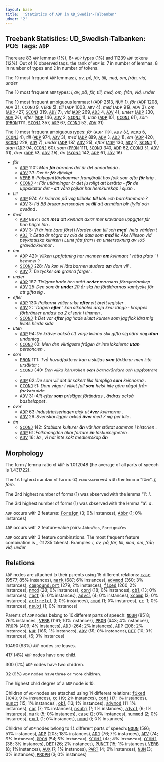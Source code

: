 ```yaml
---
layout: base
title:  'Statistics of ADP in UD_Swedish-Talbanken'
udver: '2'
---
```


## Treebank Statistics: UD_Swedish-Talbanken: POS Tags: `ADP`

There are 83 `ADP` lemmas (1%), 84 `ADP` types (1%) and 11239 `ADP` tokens (12%).
Out of 16 observed tags, the rank of `ADP` is: 7 in number of lemmas, 8 in number of types and 2 in number of tokens.

The 10 most frequent `ADP` lemmas: <em>i, av, på, för, till, med, om, från, vid, under</em>

The 10 most frequent `ADP` types:  <em>i, av, på, för, till, med, om, från, vid, under</em>

The 10 most frequent ambiguous lemmas: <em>i</em> (<tt><a href="sv_talbanken-pos-ADP.html">ADP</a></tt> 2513, <tt><a href="sv_talbanken-pos-NUM.html">NUM</a></tt> 1), <em>för</em> (<tt><a href="sv_talbanken-pos-ADP.html">ADP</a></tt> 1208, <tt><a href="sv_talbanken-pos-ADV.html">ADV</a></tt> 34, <tt><a href="sv_talbanken-pos-CCONJ.html">CCONJ</a></tt> 9, <tt><a href="sv_talbanken-pos-VERB.html">VERB</a></tt> 5), <em>till</em> (<tt><a href="sv_talbanken-pos-ADP.html">ADP</a></tt> 1003, <tt><a href="sv_talbanken-pos-ADV.html">ADV</a></tt> 4), <em>med</em> (<tt><a href="sv_talbanken-pos-ADP.html">ADP</a></tt> 919, <tt><a href="sv_talbanken-pos-ADV.html">ADV</a></tt> 3), <em>om</em> (<tt><a href="sv_talbanken-pos-ADP.html">ADP</a></tt> 427, <tt><a href="sv_talbanken-pos-SCONJ.html">SCONJ</a></tt> 319, <tt><a href="sv_talbanken-pos-ADV.html">ADV</a></tt> 7), <em>vid</em> (<tt><a href="sv_talbanken-pos-ADP.html">ADP</a></tt> 269, <tt><a href="sv_talbanken-pos-ADJ.html">ADJ</a></tt> 4, <tt><a href="sv_talbanken-pos-ADV.html">ADV</a></tt> 4), <em>under</em> (<tt><a href="sv_talbanken-pos-ADP.html">ADP</a></tt> 230, <tt><a href="sv_talbanken-pos-ADV.html">ADV</a></tt> 26), <em>efter</em> (<tt><a href="sv_talbanken-pos-ADP.html">ADP</a></tt> 146, <tt><a href="sv_talbanken-pos-ADV.html">ADV</a></tt> 2, <tt><a href="sv_talbanken-pos-SCONJ.html">SCONJ</a></tt> 1), <em>utan</em> (<tt><a href="sv_talbanken-pos-ADP.html">ADP</a></tt> 101, <tt><a href="sv_talbanken-pos-CCONJ.html">CCONJ</a></tt> 61), <em>som</em> (<tt><a href="sv_talbanken-pos-PRON.html">PRON</a></tt> 1111, <tt><a href="sv_talbanken-pos-SCONJ.html">SCONJ</a></tt> 357, <tt><a href="sv_talbanken-pos-ADP.html">ADP</a></tt> 67, <tt><a href="sv_talbanken-pos-CCONJ.html">CCONJ</a></tt> 52, <tt><a href="sv_talbanken-pos-ADV.html">ADV</a></tt> 31)

The 10 most frequent ambiguous types:  <em>för</em> (<tt><a href="sv_talbanken-pos-ADP.html">ADP</a></tt> 1101, <tt><a href="sv_talbanken-pos-ADV.html">ADV</a></tt> 33, <tt><a href="sv_talbanken-pos-VERB.html">VERB</a></tt> 6, <tt><a href="sv_talbanken-pos-CCONJ.html">CCONJ</a></tt> 4), <em>till</em> (<tt><a href="sv_talbanken-pos-ADP.html">ADP</a></tt> 974, <tt><a href="sv_talbanken-pos-ADV.html">ADV</a></tt> 3), <em>med</em> (<tt><a href="sv_talbanken-pos-ADP.html">ADP</a></tt> 889, <tt><a href="sv_talbanken-pos-ADV.html">ADV</a></tt> 3, <tt><a href="sv_talbanken-pos-ADJ.html">ADJ</a></tt> 1), <em>om</em> (<tt><a href="sv_talbanken-pos-ADP.html">ADP</a></tt> 420, <tt><a href="sv_talbanken-pos-SCONJ.html">SCONJ</a></tt> 228, <tt><a href="sv_talbanken-pos-ADV.html">ADV</a></tt> 7), <em>under</em> (<tt><a href="sv_talbanken-pos-ADP.html">ADP</a></tt> 187, <tt><a href="sv_talbanken-pos-ADV.html">ADV</a></tt> 25), <em>efter</em> (<tt><a href="sv_talbanken-pos-ADP.html">ADP</a></tt> 130, <tt><a href="sv_talbanken-pos-ADV.html">ADV</a></tt> 2, <tt><a href="sv_talbanken-pos-SCONJ.html">SCONJ</a></tt> 1), <em>utan</em> (<tt><a href="sv_talbanken-pos-ADP.html">ADP</a></tt> 94, <tt><a href="sv_talbanken-pos-CCONJ.html">CCONJ</a></tt> 60), <em>som</em> (<tt><a href="sv_talbanken-pos-PRON.html">PRON</a></tt> 1111, <tt><a href="sv_talbanken-pos-SCONJ.html">SCONJ</a></tt> 340, <tt><a href="sv_talbanken-pos-ADP.html">ADP</a></tt> 62, <tt><a href="sv_talbanken-pos-CCONJ.html">CCONJ</a></tt> 51, <tt><a href="sv_talbanken-pos-ADV.html">ADV</a></tt> 31), <em>över</em> (<tt><a href="sv_talbanken-pos-ADP.html">ADP</a></tt> 63, <tt><a href="sv_talbanken-pos-ADV.html">ADV</a></tt> 29), <em>än</em> (<tt><a href="sv_talbanken-pos-SCONJ.html">SCONJ</a></tt> 142, <tt><a href="sv_talbanken-pos-ADP.html">ADP</a></tt> 61, <tt><a href="sv_talbanken-pos-ADV.html">ADV</a></tt> 16)


* <em>för</em>
  * <tt><a href="sv_talbanken-pos-ADP.html">ADP</a></tt> 1101: <em>Men <b>för</b> barnens del är det annorlunda .</em>
  * <tt><a href="sv_talbanken-pos-ADV.html">ADV</a></tt> 33: <em>Det är <b>för</b> djävligt .</em>
  * <tt><a href="sv_talbanken-pos-VERB.html">VERB</a></tt> 6: <em>Polygyni förekommer framförallt hos folk som ofta <b>för</b> krig .</em>
  * <tt><a href="sv_talbanken-pos-CCONJ.html">CCONJ</a></tt> 4: <em>För utlänningar är det ju roligt att berätta - <b>för</b> de uppskattar det - att våra pojkar har hemkunskap i sjuan .</em>
* <em>till</em>
  * <tt><a href="sv_talbanken-pos-ADP.html">ADP</a></tt> 974: <em>Är kvinnan på väg tillbaka <b>till</b> kök och barnkammare ?</em>
  * <tt><a href="sv_talbanken-pos-ADV.html">ADV</a></tt> 3: <em>På BB brukar personalen se <b>till</b> att anmälan blir ifylld och avsänd .</em>
* <em>med</em>
  * <tt><a href="sv_talbanken-pos-ADP.html">ADP</a></tt> 889: <em>I och <b>med</b> att kvinnan axlar mer krävande uppgifter får hon högre lön .</em>
  * <tt><a href="sv_talbanken-pos-ADV.html">ADV</a></tt> 3: <em>Vi är inte bara först i Norden utan till och <b>med</b> i hela världen !</em>
  * <tt><a href="sv_talbanken-pos-ADJ.html">ADJ</a></tt> 1: <em>Detta är några av alla de data som <b>med</b> lic Åke Nilsson vid psykiatriska kliniken i Lund fått fram i en undersökning av 165 gravida kvinnor .</em>
* <em>om</em>
  * <tt><a href="sv_talbanken-pos-ADP.html">ADP</a></tt> 420: <em>Vilken uppfattning har mannen <b>om</b> kvinnans ' rätta plats ' i hemmet ?</em>
  * <tt><a href="sv_talbanken-pos-SCONJ.html">SCONJ</a></tt> 228: <em>Nu kan vi låta barnen studera <b>om</b> dom vill .</em>
  * <tt><a href="sv_talbanken-pos-ADV.html">ADV</a></tt> 7: <em>De tycker <b>om</b> granna färger .</em>
* <em>under</em>
  * <tt><a href="sv_talbanken-pos-ADP.html">ADP</a></tt> 187: <em>Tidigare hade hon stått <b>under</b> mannens förmyndarskap .</em>
  * <tt><a href="sv_talbanken-pos-ADV.html">ADV</a></tt> 25: <em>Den som är <b>under</b> 20 år ska ha föräldrarnas samtycke för att gifta sig .</em>
* <em>efter</em>
  * <tt><a href="sv_talbanken-pos-ADP.html">ADP</a></tt> 130: <em>Pojkarna väljer yrke <b>efter</b> ett brett register .</em>
  * <tt><a href="sv_talbanken-pos-ADV.html">ADV</a></tt> 2: <em>' Dagen <b>efter</b> ' kan alkoholen dröja kvar länge - kroppen förbränner endast ca 2 cl sprit i timmen .</em>
  * <tt><a href="sv_talbanken-pos-SCONJ.html">SCONJ</a></tt> 1: <em>Det var <b>efter</b> jag hade slutat kursen som jag fick lära mig livets hårda sida .</em>
* <em>utan</em>
  * <tt><a href="sv_talbanken-pos-ADP.html">ADP</a></tt> 94: <em>De kräver också att varje kvinna ska gifta sig nära nog <b>utan</b> undantag .</em>
  * <tt><a href="sv_talbanken-pos-CCONJ.html">CCONJ</a></tt> 60: <em>Men den viktigaste frågan är inte lokalerna <b>utan</b> personalen .</em>
* <em>som</em>
  * <tt><a href="sv_talbanken-pos-PRON.html">PRON</a></tt> 1111: <em>Två huvudfaktorer kan urskiljas <b>som</b> förklarar men inte ursäktar :</em>
  * <tt><a href="sv_talbanken-pos-SCONJ.html">SCONJ</a></tt> 340: <em>Den olika könsrollen <b>som</b> barnavårdare och uppfostrare .</em>
  * <tt><a href="sv_talbanken-pos-ADP.html">ADP</a></tt> 62: <em>De som vill det är säkert lika lämpliga <b>som</b> kvinnorna .</em>
  * <tt><a href="sv_talbanken-pos-CCONJ.html">CCONJ</a></tt> 51: <em>Dom vågar i vilket fall <b>som</b> helst inte göra något från fackets sida .</em>
  * <tt><a href="sv_talbanken-pos-ADV.html">ADV</a></tt> 31: <em>Allt efter <b>som</b> prisläget förändras , ändras också basbeloppet .</em>
* <em>över</em>
  * <tt><a href="sv_talbanken-pos-ADP.html">ADP</a></tt> 63: <em>Industrialiseringen gick ut <b>över</b> kvinnorna .</em>
  * <tt><a href="sv_talbanken-pos-ADV.html">ADV</a></tt> 29: <em>Svenskar ligger också <b>över</b> med 7 mg per kilo .</em>
* <em>än</em>
  * <tt><a href="sv_talbanken-pos-SCONJ.html">SCONJ</a></tt> 142: <em>Stabilare kulturer <b>än</b> vår har störtat samman i historien .</em>
  * <tt><a href="sv_talbanken-pos-ADP.html">ADP</a></tt> 61: <em>Folkmängden ökar fortare <b>än</b> läskunnigheten .</em>
  * <tt><a href="sv_talbanken-pos-ADV.html">ADV</a></tt> 16: <em>Ja , vi har inte sökt medlemskap <b>än</b> .</em>

## Morphology

The form / lemma ratio of `ADP` is 1.012048 (the average of all parts of speech is 1.431722).

The 1st highest number of forms (2) was observed with the lemma “före”: <em>f, före</em>.

The 2nd highest number of forms (1) was observed with the lemma “I”: <em>I</em>.

The 3rd highest number of forms (1) was observed with the lemma “a”: <em>a</em>.

`ADP` occurs with 2 features: <tt><a href="sv_talbanken-feat-Foreign.html">Foreign</a></tt> (3; 0% instances), <tt><a href="sv_talbanken-feat-Abbr.html">Abbr</a></tt> (1; 0% instances)

`ADP` occurs with 2 feature-value pairs: `Abbr=Yes`, `Foreign=Yes`

`ADP` occurs with 3 feature combinations.
The most frequent feature combination is `_` (11235 tokens).
Examples: <em>i, av, på, för, till, med, om, från, vid, under</em>


## Relations

`ADP` nodes are attached to their parents using 15 different relations: <tt><a href="sv_talbanken-dep-case.html">case</a></tt> (9577; 85% instances), <tt><a href="sv_talbanken-dep-mark.html">mark</a></tt> (687; 6% instances), <tt><a href="sv_talbanken-dep-advmod.html">advmod</a></tt> (360; 3% instances), <tt><a href="sv_talbanken-dep-compound-prt.html">compound:prt</a></tt> (279; 2% instances), <tt><a href="sv_talbanken-dep-fixed.html">fixed</a></tt> (260; 2% instances), <tt><a href="sv_talbanken-dep-nmod.html">nmod</a></tt> (28; 0% instances), <tt><a href="sv_talbanken-dep-conj.html">conj</a></tt> (18; 0% instances), <tt><a href="sv_talbanken-dep-obl.html">obl</a></tt> (13; 0% instances), <tt><a href="sv_talbanken-dep-root.html">root</a></tt> (6; 0% instances), <tt><a href="sv_talbanken-dep-advcl.html">advcl</a></tt> (4; 0% instances), <tt><a href="sv_talbanken-dep-xcomp.html">xcomp</a></tt> (3; 0% instances), <tt><a href="sv_talbanken-dep-acl-relcl.html">acl:relcl</a></tt> (1; 0% instances), <tt><a href="sv_talbanken-dep-amod.html">amod</a></tt> (1; 0% instances), <tt><a href="sv_talbanken-dep-cc.html">cc</a></tt> (1; 0% instances), <tt><a href="sv_talbanken-dep-nsubj.html">nsubj</a></tt> (1; 0% instances)

Parents of `ADP` nodes belong to 10 different parts of speech: <tt><a href="sv_talbanken-pos-NOUN.html">NOUN</a></tt> (8518; 76% instances), <tt><a href="sv_talbanken-pos-VERB.html">VERB</a></tt> (1161; 10% instances), <tt><a href="sv_talbanken-pos-PRON.html">PRON</a></tt> (443; 4% instances), <tt><a href="sv_talbanken-pos-PROPN.html">PROPN</a></tt> (409; 4% instances), <tt><a href="sv_talbanken-pos-ADJ.html">ADJ</a></tt> (264; 2% instances), <tt><a href="sv_talbanken-pos-ADP.html">ADP</a></tt> (208; 2% instances), <tt><a href="sv_talbanken-pos-NUM.html">NUM</a></tt> (165; 1% instances), <tt><a href="sv_talbanken-pos-ADV.html">ADV</a></tt> (55; 0% instances), <tt><a href="sv_talbanken-pos-DET.html">DET</a></tt> (10; 0% instances),  (6; 0% instances)

10490 (93%) `ADP` nodes are leaves.

417 (4%) `ADP` nodes have one child.

300 (3%) `ADP` nodes have two children.

32 (0%) `ADP` nodes have three or more children.

The highest child degree of a `ADP` node is 10.

Children of `ADP` nodes are attached using 14 different relations: <tt><a href="sv_talbanken-dep-fixed.html">fixed</a></tt> (1040; 91% instances), <tt><a href="sv_talbanken-dep-cc.html">cc</a></tt> (19; 2% instances), <tt><a href="sv_talbanken-dep-conj.html">conj</a></tt> (17; 1% instances), <tt><a href="sv_talbanken-dep-punct.html">punct</a></tt> (15; 1% instances), <tt><a href="sv_talbanken-dep-obl.html">obl</a></tt> (13; 1% instances), <tt><a href="sv_talbanken-dep-advmod.html">advmod</a></tt> (11; 1% instances), <tt><a href="sv_talbanken-dep-cop.html">cop</a></tt> (7; 1% instances), <tt><a href="sv_talbanken-dep-nsubj.html">nsubj</a></tt> (7; 1% instances), <tt><a href="sv_talbanken-dep-advcl.html">advcl</a></tt> (6; 1% instances), <tt><a href="sv_talbanken-dep-mark.html">mark</a></tt> (5; 0% instances), <tt><a href="sv_talbanken-dep-case.html">case</a></tt> (2; 0% instances), <tt><a href="sv_talbanken-dep-nummod.html">nummod</a></tt> (2; 0% instances), <tt><a href="sv_talbanken-dep-expl.html">expl</a></tt> (1; 0% instances), <tt><a href="sv_talbanken-dep-nmod.html">nmod</a></tt> (1; 0% instances)

Children of `ADP` nodes belong to 14 different parts of speech: <tt><a href="sv_talbanken-pos-NOUN.html">NOUN</a></tt> (586; 51% instances), <tt><a href="sv_talbanken-pos-ADP.html">ADP</a></tt> (208; 18% instances), <tt><a href="sv_talbanken-pos-ADJ.html">ADJ</a></tt> (76; 7% instances), <tt><a href="sv_talbanken-pos-ADV.html">ADV</a></tt> (74; 6% instances), <tt><a href="sv_talbanken-pos-PRON.html">PRON</a></tt> (54; 5% instances), <tt><a href="sv_talbanken-pos-SCONJ.html">SCONJ</a></tt> (44; 4% instances), <tt><a href="sv_talbanken-pos-CCONJ.html">CCONJ</a></tt> (38; 3% instances), <tt><a href="sv_talbanken-pos-DET.html">DET</a></tt> (26; 2% instances), <tt><a href="sv_talbanken-pos-PUNCT.html">PUNCT</a></tt> (15; 1% instances), <tt><a href="sv_talbanken-pos-VERB.html">VERB</a></tt> (8; 1% instances), <tt><a href="sv_talbanken-pos-AUX.html">AUX</a></tt> (7; 1% instances), <tt><a href="sv_talbanken-pos-PART.html">PART</a></tt> (4; 0% instances), <tt><a href="sv_talbanken-pos-NUM.html">NUM</a></tt> (3; 0% instances), <tt><a href="sv_talbanken-pos-PROPN.html">PROPN</a></tt> (3; 0% instances)

